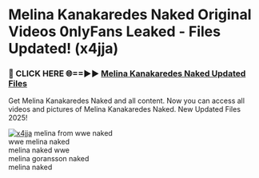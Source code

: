 # Melina Kanakaredes Naked Original Videos 0nlyFans Leaked - Files Updated! (x4jja)

<h3>🔴 CLICK HERE 🌐==►► <a href="https://tinyurl.com/yckcrads" rel="nofollow">Melina Kanakaredes Naked Updated Files</a></h3>

Get Melina Kanakaredes Naked and all content. Now you can access all videos and pictures of Melina Kanakaredes Naked. New Updated Files 2025!

[![x4jja](https://i.imgur.com/hpKpOFt.gif)](https://tinyurl.com/yckcrads)
melina from wwe naked<br>
wwe melina naked<br>
melina naked wwe<br>
melina goransson naked<br>
melina naked